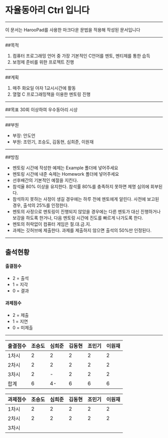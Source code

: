 # 자율동아리 Ctrl 입니다
-------
이 문서는 HarooPad를 사용한 마크다운 문법을 적용해 작성된 문서입니다
***

##목적
1. 컴퓨터 프로그래밍 언어 중 가장 기본적인 C언어를 멘토, 멘티제를 통한 습득
2. 보정제 준비를 위한 프로젝트 진행

***

##계획
1. 매주 화요일 야자 1교시시간에 활동
2. 열혈 C 프로그래밍책을 이용한 멘토링 진행

***
##목표
30회 이상하여 우수동아리 시상

***

##부원
* 부장: 안도언
* 부원: 조민기, 조승도, 김동현, 심희준, 이원재

***

##방침
* 멘토링 시간에 작성한 예제는 Example 폴더에 넣어주세요
* 멘토링 시간에 내준 숙제는 Homework 폴더에 넣어주세요  
* 선후배간의 기본적인 예절을 지킨다.
* 참석율 80% 이상을 유지한다. 참석률 80%를 충족하지 못하면 제명 심의에 회부된다.
* 참석하지 못하는 사정이 생길 경우에는 하루 전에 멘토에게 알린다. 사전에 보고된 경우, 출석의 25%를 인정한다.
* 멘토의 사정으로 멘토링이 진행되지 않았을 경우에는 다른 멘토가 대신 진행하거나 보강을 하도록 한거나, 
다음 멘토링 시간에 진도를 빠르게 나가도록 한다.
* 멘토의 허락없이 컴퓨터 게임은 절.대.금.지.
* 과제는 깃허브에 제출한다. 과제를 제출하지 않으면 출석의 50%만 인정된다.

***

## 출석현황
#### 출결점수
* 2 = 출석
* 1 = 지각
* 0 = 결과  

#### 과제점수
* 2 = 제출
* 1 = 지연
* 0 = 미제출

****

| 출결점수 | 조승도 | 심희준 | 김동현 | 조민기 | 이원재 |
|-----|-----|-----|-----|-----|-----|
| 1차시 | 2 | 2 | 2 | 2 | 2 |
| 2차시 | 2 | 2 | 2 | 2 | 2 |
| 3차시 | 2 | - | 2 | 2 | 2 |
| 합계 | 6 | 4- | 6 | 6 | 6 |

| 과제점수 | 조승도 | 심희준 | 김동현 | 조민기 | 이원재 |
|-----|-----|-----|-----|-----|-----|
| 1차시 | 2 | 2 | 2 | 2 | 2 |
| 2차시 | 2 | 2 | 2 | 2 | 2 |
| 3차시 |
